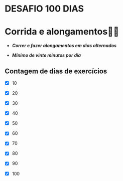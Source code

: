 # **DESAFIO 100 DIAS**



# Corrida e alongamentos:running_man:  

*	**_Correr  e fazer alongamentos em dias alternados_**

* **_Mínimo de vinte minutos por dia_**



## Contagem de dias de exercícios

- [x] 10 

- [x] 20

- [x] 30

- [x] 40

- [x] 50

- [x] 60

- [x] 70

- [x] 80

- [x] 90

- [x] 100

  



